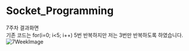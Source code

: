 # Socket_Programming

7주차 결과화면   
기존 코드는   for(i=0; i<5; i++) 5번 반복하지만 저는 3번만 반복하도록 하였습니다.
![7WeekImage](https://user-images.githubusercontent.com/32233160/114725339-62409200-9d77-11eb-954f-88705278f2f7.PNG)
